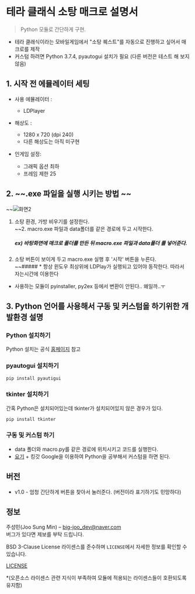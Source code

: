 # 테라 클래식 소탕 매크로 설명서
> Python 모듈로 간단하게 구현.


 * 테라 클래식이라는 모바일게임에서 "소탕 퀘스트"를 자동으로 진행하고 싶어서 매크로를 제작  
 * 커스텀 하려면 Python 3.7.4, pyautogui 설치가 필요 (다른 버전은 테스트 해 보지 않음)     
 

 ## 1. 시작 전 에뮬레이터 세팅 
 
 
 * 사용 에뮬레이터 :  
     * LDPlayer
 
 * 해상도 :  
     * 1280 x 720 (dpi 240)
     * 다른 해상도는 아직 미구현  
      
 * 인게임 설정:  
     * 그래픽 옵션 최하
     * 프레임 제한 25
 
  
  

 ## 2. ~~.exe 파일을 실행 시키는 방법  ~~

 
 ~~![화면2](https://user-images.githubusercontent.com/46941349/63182647-ff709200-c08d-11e9-82a6-7755fc70dc25.PNG)
 1. 소탕 환경, 가방 비우기를 설정한다.  
 ~~2. macro.exe 파일과 data폴더를 같은 경로에 두고 시작한다.  
    ##### ex) 바탕화면에 매크로 폴더를 만든 뒤 macro.exe 파일과 data폴더 를 넣어준다.
 3. 소탕 버튼이 보이게 두고 macro.exe 실행 후 '시작' 버튼을 누른다.  
 ~~##### * 항상 윈도우 최상위에 LDPlay가 실행되고 있어야 동작한다. 따라서 자는시간에 이용한다  
 
 * 사용하는 모듈이 pyinstaller, py2ex 등에서 변환이 안된다.. 왜일까..ㅜ
 
 ## 3. Python 언어를 사용해서 구동 및 커스텀을 하기위한 개발환경 설명  
 ### Python 설치하기  
 Python 설치는 공식 [홈페이지](https://www.python.org/) 참고  
 ### pyautogui 설치하기  
```sh
pip install pyautigui
```
 ### tkinter 설치하기  
 간혹 Python은 설치되어있는데 tkinter가 설치되어있지 않은 경우가 있다.  
 ```sh
 pip install tkinter
 ```
 ### 구동 및 커스텀 하기  
 * data 폴더와 macro.py를 같은 경로에 위치시키고 코드를 실행한다.  
 * [요기](https://github.com/Sungmin-Joo/Codes_for_Beginners/tree/master/Python) + 킹갓 Google을 이용하여 Python을 공부해서 커스텀을 하면 된다.
 
 ## 버전
 * v1.0 - 엄청 간단하게 버튼을 찾아서 눌러준다. (버전이라 표기하기도 민망하다)
 
 ## 정보

 주성민(Joo Sung Min) – big-joo_dev@naver.com  
 버그가 있다면 제보를 부탁 드립니다.  
   
  BSD 3-Clause License 라이센스를 준수하며 ``LICENSE``에서 자세한 정보를 확인할 수 있습니다.

 [LICENSE](https://github.com/Sungmin-Joo/TERA_macro/blob/master/LICENSE)
 
 *(오픈소스 라이센스 관련 지식이 부족하여 모듈에 적용되는 라이센스들이 호환되도록 유지함)
